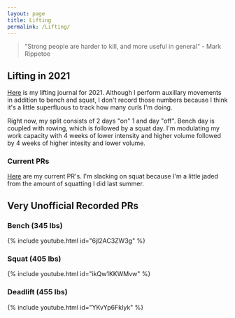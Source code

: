 ```yaml
---
layout: page
title: Lifting
permalink: /Lifting/
---
```


> "Strong people are harder to kill, and more useful in general" - Mark Rippetoe

## Lifting in 2021

[Here](https://docs.google.com/spreadsheets/d/1XI1Nc5aR5rGxZxPvZK1hB_FUt4B0UNe3vpiNrjCi_7s/edit?usp=sharing) is my lifting journal for 2021. Although I perform auxillary movements in addition to bench and squat, I don't record those numbers because I think it's a little superfluous to track how many curls I'm doing. 

Right now, my split consists of 2 days "on" 1 and day "off". Bench day is coupled with rowing, which is followed by a squat day. 
I'm modulating my work capacity with 4 weeks of lower intensity and higher volume followed by 4 weeks of higher intesity and lower volume. 

### Current PRs

[Here](https://docs.google.com/spreadsheets/d/10txtP7DMuuvLB9lMh8Mhv-jTf4FUJG3WVf2LLiVuEwg/edit?usp=sharing) are my current PR's. I'm slacking on squat because I'm a little jaded from the amount of squatting I did last summer. 

## Very Unofficial Recorded PRs

### Bench (345 lbs)

{% include youtube.html id="6jl2AC3ZW3g" %}

### Squat (405 lbs)

{% include youtube.html id="ikQw1KKWMvw" %}

### Deadlift (455 lbs)

{% include youtube.html id="YKvYp6FkIyk" %}

